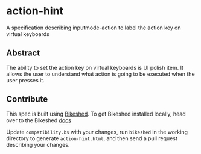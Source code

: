 # action-hint
A specification describing inputmode-action to label the action key on virtual keyboards
## Abstract
The ability to set the action key on virtual keyboards is UI polish item. It allows the user to understand what action
is going to be executed when the user presses it.
## Contribute

This spec is built using [Bikeshed](https://github.com/tabatkins/bikeshed). To get Bikeshed installed locally, head over to the Bikeshed [docs](https://github.com/tabatkins/bikeshed/blob/master/docs/install.md)

Update `compatibility.bs` with your changes, run `bikeshed` in the working directory to generate `action-hint.html`, and then send a pull request describing your changes.
